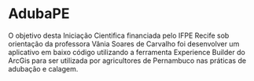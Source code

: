 # AdubaPE
O objetivo desta Iniciação Cientifica financiada pelo IFPE Recife sob orientação da professora Vânia Soares de Carvalho foi desenvolver um aplicativo em baixo código utilizando a ferramenta Experience Builder do ArcGis para ser utilizada por agricultores de Pernambuco nas práticas de adubação e calagem.  
